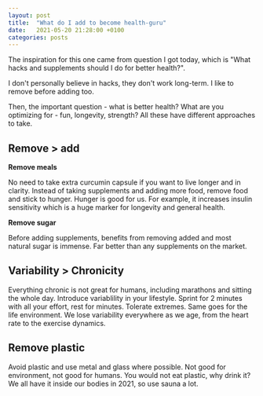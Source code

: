 ```yaml
---
layout: post
title:  "What do I add to become health-guru" 
date:   2021-05-20 21:28:00 +0100
categories: posts
---
```


The inspiration for this one came from question I got today, which is "What hacks and supplements should I do for better health?".

I don't personally believe in hacks, they don't work long-term. I like to remove before adding too.

Then, the important question - what is better health? What are you optimizing for - fun, longevity, strength? All these have different approaches to take. 

## Remove > add

__Remove meals__

No need to take extra curcumin capsule if you want to live longer and in clarity. Instead of taking supplements and adding more food, remove food and stick to hunger. Hunger is good for us. For example, it increases insulin sensitivity which is a huge marker for longevity and general health. 

__Remove sugar__

Before adding supplements, benefits from removing added and most natural sugar is immense. Far better than any supplements on the market. 

## Variability > Chronicity  

Everything chronic is not great for humans, including marathons and sitting the whole day. Introduce variablility in your lifestyle. Sprint for 2 minutes with all your effort, rest for minutes. Tolerate extremes. Same goes for the life environment. We lose variability everywhere as we age, from the heart rate to the exercise dynamics. 

## Remove plastic

Avoid plastic and use metal and glass where possible. Not good for environment, not good for humans. You would not eat plastic, why drink it? We all have it inside our bodies in 2021, so use sauna a lot. 

<br><br>
